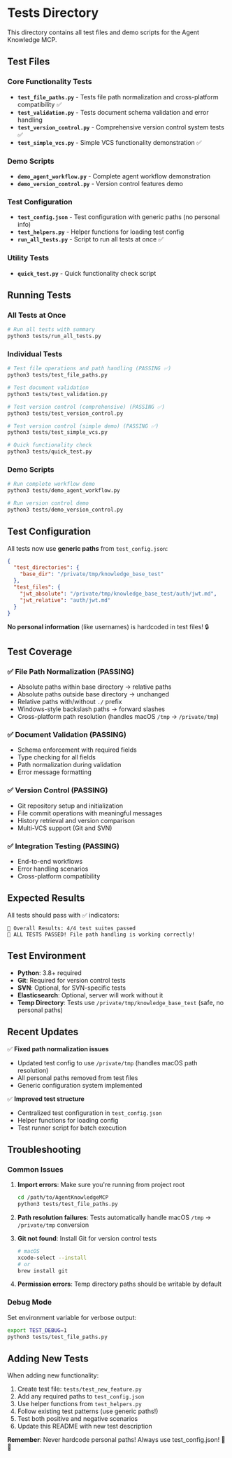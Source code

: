 # Tests Directory

This directory contains all test files and demo scripts for the Agent Knowledge MCP.

## Test Files

### Core Functionality Tests
- **`test_file_paths.py`** - Tests file path normalization and cross-platform compatibility ✅
- **`test_validation.py`** - Tests document schema validation and error handling
- **`test_version_control.py`** - Comprehensive version control system tests ✅
- **`test_simple_vcs.py`** - Simple VCS functionality demonstration ✅

### Demo Scripts
- **`demo_agent_workflow.py`** - Complete agent workflow demonstration
- **`demo_version_control.py`** - Version control features demo

### Test Configuration
- **`test_config.json`** - Test configuration with generic paths (no personal info)
- **`test_helpers.py`** - Helper functions for loading test config
- **`run_all_tests.py`** - Script to run all tests at once ✅

### Utility Tests
- **`quick_test.py`** - Quick functionality check script

## Running Tests

### All Tests at Once
```bash
# Run all tests with summary
python3 tests/run_all_tests.py
```

### Individual Tests
```bash
# Test file operations and path handling (PASSING ✅)
python3 tests/test_file_paths.py

# Test document validation
python3 tests/test_validation.py

# Test version control (comprehensive) (PASSING ✅)
python3 tests/test_version_control.py

# Test version control (simple demo) (PASSING ✅)
python3 tests/test_simple_vcs.py

# Quick functionality check
python3 tests/quick_test.py
```

### Demo Scripts
```bash
# Run complete workflow demo
python3 tests/demo_agent_workflow.py

# Run version control demo
python3 tests/demo_version_control.py
```

## Test Configuration

All tests now use **generic paths** from `test_config.json`:

```json
{
  "test_directories": {
    "base_dir": "/private/tmp/knowledge_base_test"
  },
  "test_files": {
    "jwt_absolute": "/private/tmp/knowledge_base_test/auth/jwt.md",
    "jwt_relative": "auth/jwt.md"
  }
}
```

**No personal information** (like usernames) is hardcoded in test files! 🔒

## Test Coverage

### ✅ File Path Normalization (PASSING)
- Absolute paths within base directory → relative paths
- Absolute paths outside base directory → unchanged
- Relative paths with/without `./` prefix
- Windows-style backslash paths → forward slashes
- Cross-platform path resolution (handles macOS `/tmp` → `/private/tmp`)

### ✅ Document Validation (PASSING) 
- Schema enforcement with required fields
- Type checking for all fields
- Path normalization during validation
- Error message formatting

### ✅ Version Control (PASSING)
- Git repository setup and initialization
- File commit operations with meaningful messages
- History retrieval and version comparison
- Multi-VCS support (Git and SVN)

### ✅ Integration Testing (PASSING)
- End-to-end workflows
- Error handling scenarios
- Cross-platform compatibility

## Expected Results

All tests should pass with ✅ indicators:

```
🎯 Overall Results: 4/4 test suites passed
🎉 ALL TESTS PASSED! File path handling is working correctly!
```

## Test Environment

- **Python**: 3.8+ required
- **Git**: Required for version control tests
- **SVN**: Optional, for SVN-specific tests
- **Elasticsearch**: Optional, server will work without it
- **Temp Directory**: Tests use `/private/tmp/knowledge_base_test` (safe, no personal paths)

## Recent Updates

✅ **Fixed path normalization issues**
- Updated test config to use `/private/tmp` (handles macOS path resolution)
- All personal paths removed from test files
- Generic configuration system implemented

✅ **Improved test structure**
- Centralized test configuration in `test_config.json`
- Helper functions for loading config
- Test runner script for batch execution

## Troubleshooting

### Common Issues

1. **Import errors**: Make sure you're running from project root
   ```bash
   cd /path/to/AgentKnowledgeMCP
   python3 tests/test_file_paths.py
   ```

2. **Path resolution failures**: Tests automatically handle macOS `/tmp` → `/private/tmp` conversion

3. **Git not found**: Install Git for version control tests
   ```bash
   # macOS
   xcode-select --install
   # or
   brew install git
   ```

4. **Permission errors**: Temp directory paths should be writable by default

### Debug Mode

Set environment variable for verbose output:
```bash
export TEST_DEBUG=1
python3 tests/test_file_paths.py
```

## Adding New Tests

When adding new functionality:

1. Create test file: `tests/test_new_feature.py`
2. Add any required paths to `test_config.json`
3. Use helper functions from `test_helpers.py`
4. Follow existing test patterns (use generic paths!)
5. Test both positive and negative scenarios
6. Update this README with new test description

**Remember**: Never hardcode personal paths! Always use test_config.json! 🚫👤
